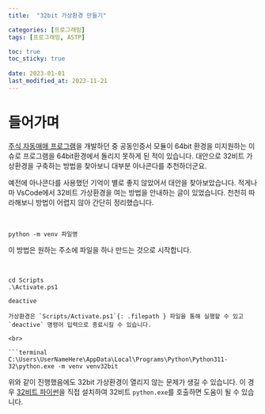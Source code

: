 ```yaml
---
title:  "32bit 가상환경 만들기"

categories: [프로그래밍]
tags: [프로그래밍, ASTP]

toc: true
toc_sticky: true
 
date: 2023-01-01
last_modified_at: 2023-11-21
---
```


# **들어가며**

[주식 자동매매 프로그램](https://kiw6024.github.io/posts/ASTP/)을 개발하던 중 공동인증서 모듈이 64bit 환경을 미지원하는 이슈로 프로그램을 64bit환경에서 돌리지 못하게 된 적이 있습니다. 대안으로 32비트 가상환경을 구축하는 방법을 찾아보니 대부분 아나콘다를 추천하더군요.

예전에 아나콘다를 사용했던 기억이 별로 좋지 않았어서 대안을 찾아보았습니다. 적게나마 VsCode에서 32비트 가상환경을 여는 방법을 안내하는 글이 있었습니다. 천천히 따라해보니 방법이 어렵지 않아 간단히 정리했습니다.

<br>

```terminal
python -m venv 파일명
```

이 방법은 원하는 주소에 파일을 하나 만드는 것으로 시작합니다.

<br>


```terminal
cd Scripts
.\Activate.ps1

deactive

가상환경은 `Scripts/Activate.ps1`{: .filepath } 파일을 통해 실행할 수 있고 `deactive` 명령어 입력으로 종료시킬 수 있습니다.

<br>    

```terminal
C:\Users\UserNameHere\AppData\Local\Programs\Python\Python311-32\python.exe -m venv venv32bit
```

위와 같이 진행했음에도 32bit 가상환경이 열리지 않는 문제가 생길 수 있습니다. 이 경우 [32비트 파이썬](https://www.python.org/downloads/windows/)을 직접 설치하여 32비트 `python.exe`를 호출하면 도움이 될 수 있습니다.